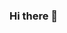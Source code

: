 ### Hi there 👋

<!--
**DimitrisKu/DimitrisKu** is a ✨ _special_ ✨ repository because its `README.md` (this file) appears on your GitHub profile.

Here are some ideas to get you started:

- 🔭 I’m currently working on DBMS
- 🌱 I’m currently learning ece 
- 👯 I’m looking to collaborate on ...
- 🤔 I’m looking for help with ...
- 💬 Ask me about ...
- 📫 How to reach me: jimis.kurtis@icloud.com
- 😄 Pronouns: he/him
- ⚡ Fun fact: ...
-->
